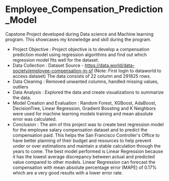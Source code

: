 # Employee_Compensation_Prediction_Model
Capstone Project developed during Data science and Machine learning program. This showcases my knowledge and skill during the program.
- Project Objective :
Project objective is to develop a compensation prediction model using regression algorithms and find out which regression model fits well for the dataset.
- Data Collection :
Dataset Source - https://data.world/data-society/employee-compensation-in-sf (Note: First login to dataworld to access dataset)
The data consists of 22 column and 291825 rows.
- Data Cleaning :
Removed unwanted columns, handled missing values, outliers
- Data Analysis :
Explored the data and create visualizations to summarize the data.
- Model Creation and Evaluation :
Random Forest, XGBoost, AdaBoost, DecisionTree, Linear Regression, Gradient Boosting and K Neighbors were used for machine learning models training and mean absolute error was calculated.
- Conclusion :
The aim of this project was to create best regression model for the employee salary compensation dataset and to predict the compensation paid. This helps the San Francisco Controller's Office to have better planning of their budget and resources to help prevent under or over estimations and maintain a stable calculation through the years to come. The best model performed is Linear Regression because it has the lowest average discrepancy between actual and predicted value compared to other models. Linear Regression can forecast the compensation with mean absolute percentage error (MAPE) of 0.17% which are a very good results with a lower error rate.
